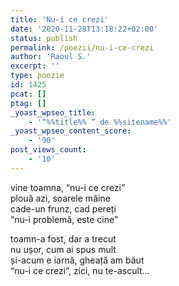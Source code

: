 ```yaml
---
title: 'Nu-i ce crezi'
date: '2020-11-28T13:18:22+02:00'
status: publish
permalink: /poezii/nu-i-ce-crezi
author: 'Raoul S.'
excerpt: ''
type: poezie
id: 1425
pcat: []
ptag: []
_yoast_wpseo_title:
    - '“%%title%% ” de %%sitename%%'
_yoast_wpseo_content_score:
    - '90'
post_views_count:
    - '10'
---
```

vine toamna, “nu-i ce crezi”  
plouă azi, soarele mâine  
cade-un frunz, cad pereți  
“nu-i problemă, este cine”

toamn-a fost, dar a trecut  
nu ușor, cum ai spus mult  
și-acum e iarnă, gheață am băut  
“nu-i ce crezi”, zici, nu te-ascult…